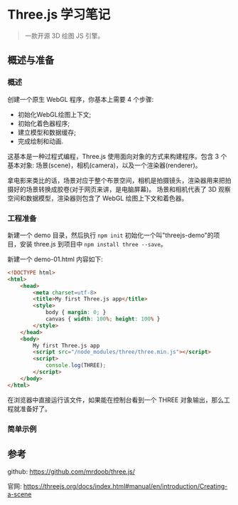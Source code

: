 # Three.js 学习笔记

> 一款开源 3D 绘图 JS 引擎。

## 概述与准备

### 概述

创建一个原生 WebGL 程序，你基本上需要 4 个步骤:

- 初始化WebGL绘图上下文;
- 初始化着色器程序;
- 建立模型和数据缓存;
- 完成绘制和动画.

这基本是一种过程式编程，Three.js 使用面向对象的方式来构建程序。包含 3 个基本对象: 场景(scene)，相机(camera)，以及一个渲染器(renderer)。

拿电影来类比的话，场景对应于整个布景空间，相机是拍摄镜头，渲染器用来把拍摄好的场景转换成胶卷(对于网页来讲，是电脑屏幕)。 场景和相机代表了 3D 观察空间和数据模型，渲染器则包含了 WebGL 绘图上下文和着色器。

### 工程准备

新建一个 demo 目录，然后执行 `npm init` 初始化一个叫"threejs-demo"的项目，安装 three.js 到项目中 `npm install three --save`。

新建一个 demo-01.html 内容如下:

```html
<!DOCTYPE html>
<html>
	<head>
		<meta charset=utf-8>
		<title>My first Three.js app</title>
		<style>
			body { margin: 0; }
			canvas { width: 100%; height: 100% }
		</style>
	</head>
	<body>
        My first Three.js app
		<script src="/node_modules/three/three.min.js"></script>
		<script>
			console.log(THREE);
		</script>
	</body>
</html>
```

在浏览器中直接运行该文件，如果能在控制台看到一个 THREE 对象输出，那么工程就准备好了。





### 简单示例

## 参考


github: https://github.com/mrdoob/three.js/

官网: https://threejs.org/docs/index.html#manual/en/introduction/Creating-a-scene

